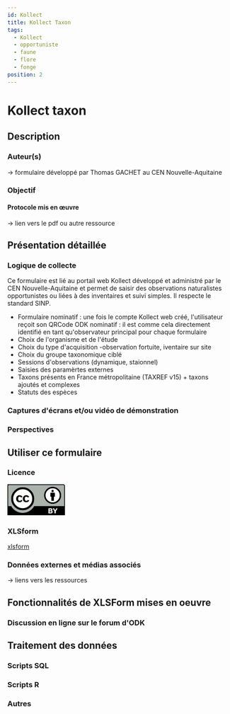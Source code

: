 ```yaml
---
id: Kollect
title: Kollect Taxon
tags:
  - Kollect
  - opportuniste
  - faune
  - flore
  - fonge
position: 2
---
```

# Kollect taxon
## Description
### Auteur(s)
-> formulaire développé par Thomas GACHET au CEN Nouvelle-Aquitaine

### Objectif
#### Protocole mis en œuvre
-> lien vers le pdf ou autre ressource

## Présentation détaillée
### Logique de collecte

Ce formulaire est lié au portail web Kollect développé et administré par le CEN Nouvelle-Aquitaine et permet de saisir des observations naturalistes opportunistes ou liées à des inventaires et suivi simples.
Il respecte le standard SINP.

- Formulaire nominatif : une fois le compte Kollect web créé, l'utilisateur reçoit son QRCode ODK nominatif : il est comme cela directement identifié en tant qu'observateur principal pour chaque formulaire
- Choix de l'organisme et de l'étude
- Choix du type d'acquisition -observation fortuite, iventaire sur site
- Choix du groupe taxonomique ciblé
- Sessions d'observations (dynamique, staionnel)
- Saisies des paramèrtes externes
- Taxons présents en France métropolitaine (TAXREF v15) + taxons ajoutés et complexes
- Statuts des espèces

### Captures d'écrans et/ou vidéo de démonstration
### Perspectives

## Utiliser ce formulaire
### Licence
[![CC-BY](../fichiers/by.png)]((https://creativecommons.org/licenses/by/2.0/fr/))
### XLSform
[xlsform](../fichiers/KollectODK/kollect_taxon/kollect_taxon_2021.xls)
### Données externes et médias associés
-> liens vers les ressources

## Fonctionnalités de XLSForm mises en oeuvre
### Discussion en ligne sur le forum d'ODK

## Traitement des données
### Scripts SQL
### Scripts R
### Autres